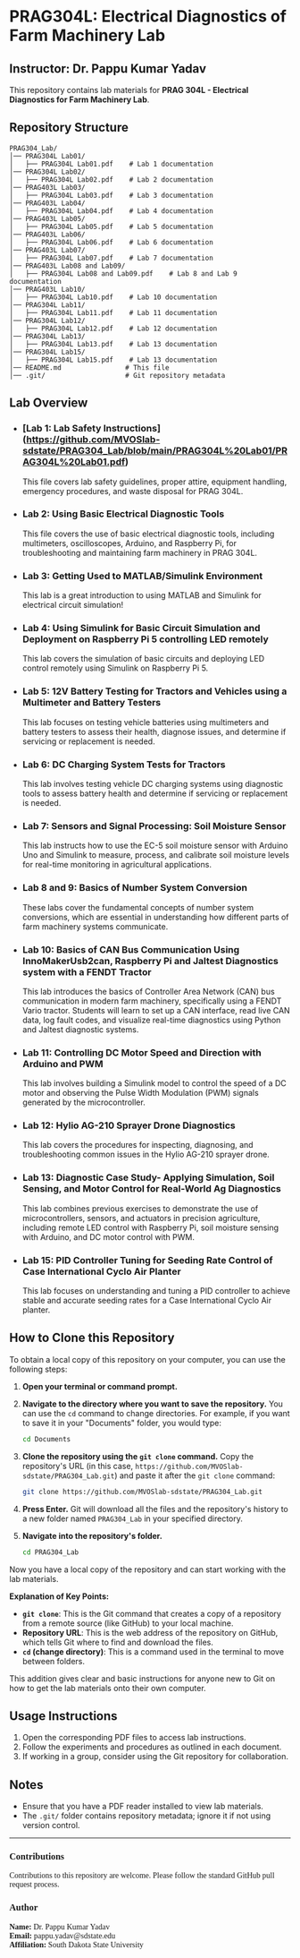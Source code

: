 # PRAG304L: Electrical Diagnostics of Farm Machinery Lab
## Instructor: Dr. Pappu Kumar Yadav

This repository contains lab materials for **PRAG 304L - Electrical Diagnostics for Farm Machinery Lab**.

## Repository Structure

```
PRAG304_Lab/
│── PRAG304L Lab01/
│   ├── PRAG304L Lab01.pdf    # Lab 1 documentation
│── PRAG304L Lab02/
│   ├── PRAG304L Lab02.pdf    # Lab 2 documentation
│── PRAG403L Lab03/ 
│   ├── PRAG304L Lab03.pdf    # Lab 3 documentation
│── PRAG403L Lab04/ 
│   ├── PRAG304L Lab04.pdf    # Lab 4 documentation
│── PRAG403L Lab05/ 
│   ├── PRAG304L Lab05.pdf    # Lab 5 documentation
│── PRAG403L Lab06/ 
│   ├── PRAG304L Lab06.pdf    # Lab 6 documentation
│── PRAG403L Lab07/ 
│   ├── PRAG304L Lab07.pdf    # Lab 7 documentation
│── PRAG403L Lab08 and Lab09/ 
│   ├── PRAG304L Lab08 and Lab09.pdf    # Lab 8 and Lab 9 documentation
│── PRAG403L Lab10/ 
│   ├── PRAG304L Lab10.pdf    # Lab 10 documentation
│── PRAG304L Lab11/
│   ├── PRAG304L Lab11.pdf    # Lab 11 documentation
│── PRAG304L Lab12/
│   ├── PRAG304L Lab12.pdf    # Lab 12 documentation
│── PRAG304L Lab13/
│   ├── PRAG304L Lab13.pdf    # Lab 13 documentation
│── PRAG304L Lab15/
│   ├── PRAG304L Lab15.pdf    # Lab 13 documentation
│── README.md                # This file
│── .git/                    # Git repository metadata
```

## Lab Overview

- ### [**Lab 1:** Lab Safety Instructions] (https://github.com/MVOSlab-sdstate/PRAG304_Lab/blob/main/PRAG304L%20Lab01/PRAG304L%20Lab01.pdf)<br>
  This file covers lab safety guidelines, proper attire, equipment handling, emergency procedures, and waste disposal for PRAG 304L.

- ### **Lab 2:** Using Basic Electrical Diagnostic Tools<br> 
  This file covers the use of basic electrical diagnostic tools, including multimeters, oscilloscopes, Arduino, and Raspberry Pi, for troubleshooting and maintaining farm machinery in PRAG 304L.

- ### **Lab 3:** Getting Used to MATLAB/Simulink Environment <br>
  This lab is a great introduction to using MATLAB and Simulink for electrical circuit simulation!

- ### **Lab 4:** Using Simulink for Basic Circuit Simulation and Deployment on Raspberry Pi 5 controlling LED remotely
  This lab covers the simulation of basic circuits and deploying LED control remotely using Simulink on Raspberry Pi 5. 

- ### **Lab 5:** 12V Battery Testing for Tractors and Vehicles using a Multimeter and Battery Testers
  This lab focuses on testing vehicle batteries using multimeters and battery testers to assess their health, diagnose issues, and determine if servicing or replacement is needed.

- ### **Lab 6:** DC Charging System Tests for Tractors
  This lab involves testing vehicle DC charging systems using diagnostic tools to assess battery health and determine if servicing or replacement is needed.

- ### **Lab 7:** Sensors and Signal Processing: Soil Moisture Sensor 
  This lab instructs how to use the EC-5 soil moisture sensor with Arduino Uno and Simulink to measure, process, and calibrate soil moisture levels for real-time monitoring in agricultural applications. 

- ###  **Lab 8 and 9:** Basics of Number System Conversion
  These labs cover the fundamental concepts of number system conversions, which are essential in understanding how different parts of farm machinery systems communicate. 

- ###  **Lab 10:** Basics of CAN Bus Communication Using InnoMakerUsb2can, Raspberry Pi and Jaltest Diagnostics system with a FENDT Tractor
  This lab introduces the basics of Controller Area Network (CAN) bus communication in modern farm machinery, specifically using a FENDT Vario tractor. Students will learn to set up a CAN interface, read live CAN data, log fault codes, and visualize real-time diagnostics using Python and Jaltest diagnostic systems.

- ### **Lab 11:** Controlling DC Motor Speed and Direction with Arduino and PWM
  This lab involves building a Simulink model to control the speed of a DC motor and observing the Pulse Width Modulation (PWM) signals generated by the microcontroller. 

- ### **Lab 12:** Hylio AG-210 Sprayer Drone Diagnostics
  This lab covers the procedures for inspecting, diagnosing, and troubleshooting common issues in the Hylio AG-210 sprayer drone. 

- ### **Lab 13:** Diagnostic Case Study- Applying Simulation, Soil Sensing, and Motor Control for Real-World Ag Diagnostics 
  This lab combines previous exercises to demonstrate the use of microcontrollers, sensors, and actuators in precision agriculture, including remote LED control with Raspberry Pi, soil moisture sensing with Arduino, and DC motor control with PWM.

- ### **Lab 15:** PID Controller Tuning for Seeding Rate Control of Case International Cyclo Air Planter
  This lab focuses on understanding and tuning a PID controller to achieve stable and accurate seeding rates for a Case International Cyclo Air planter.

## How to Clone this Repository

To obtain a local copy of this repository on your computer, you can use the following steps:

1.  **Open your terminal or command prompt.**

2.  **Navigate to the directory where you want to save the repository.** You can use the `cd` command to change directories. For example, if you want to save it in your "Documents" folder, you would type:

    ```bash
    cd Documents
    ```

3.  **Clone the repository using the `git clone` command.** Copy the repository's URL (in this case, `https://github.com/MVOSlab-sdstate/PRAG304_Lab.git`) and paste it after the `git clone` command:

    ```bash
    git clone https://github.com/MVOSlab-sdstate/PRAG304_Lab.git
    ```

4.  **Press Enter.** Git will download all the files and the repository's history to a new folder named `PRAG304_Lab` in your specified directory.

5.  **Navigate into the repository's folder.**

    ```bash
    cd PRAG304_Lab
    ```

Now you have a local copy of the repository and can start working with the lab materials.

**Explanation of Key Points:**

* **`git clone`**: This is the Git command that creates a copy of a repository from a remote source (like GitHub) to your local machine.
* **Repository URL**: This is the web address of the repository on GitHub, which tells Git where to find and download the files.
* **`cd` (change directory)**: This is a command used in the terminal to move between folders.

This addition gives clear and basic instructions for anyone new to Git on how to get the lab materials onto their own computer.

## Usage Instructions

1. Open the corresponding PDF files to access lab instructions.
2. Follow the experiments and procedures as outlined in each document.
3. If working in a group, consider using the Git repository for collaboration.

## Notes

- Ensure that you have a PDF reader installed to view lab materials.
- The `.git/` folder contains repository metadata; ignore it if not using version control.

---

<h3 style="font-family: Georgia;">Contributions</h3>
<p style="font-family: Georgia;">
Contributions to this repository are welcome. Please follow the standard GitHub pull request process.
</p>

<h3 style="font-family: Georgia;">Author</h3>
<p style="font-family: Georgia;">
<strong>Name:</strong> Dr. Pappu Kumar Yadav  <br>
<strong>Email:</strong> pappu.yadav@sdstate.edu  <br>
<strong>Affiliation:</strong> South Dakota State University
</p>
